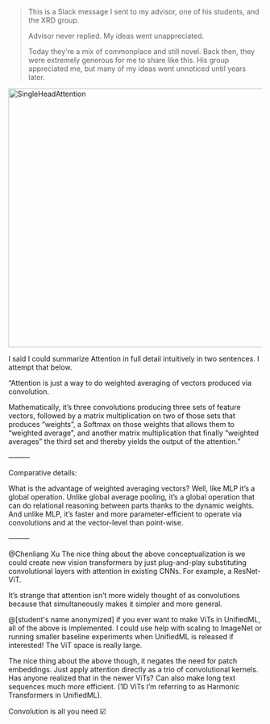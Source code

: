 > This is a Slack message I sent to my advisor, one of his students, and the XRD group.
>
> Advisor never replied. My ideas went unappreciated.
>
> Today they're a mix of commonplace and still novel. Back then, they were extremely generous for me to share like this. His group appreciated me, but many of my ideas went unnoticed until years later.

<img width="513" alt="SingleHeadAttention" src="https://github.com/slerman12/Template/assets/9126603/452f266d-d1dc-44d5-89e3-86f2734bf531">

I said I could summarize Attention in full detail intuitively in two sentences. I attempt that below.

“Attention is just a way to do weighted averaging of vectors produced via convolution.

Mathematically, it’s three convolutions producing three sets of feature vectors, followed by a matrix multiplication on two of those sets that produces “weights”, a Softmax on those weights that allows them to “weighted average”, and another matrix multiplication that finally “weighted averages” the third set and thereby yields the output of the attention.”

———

Comparative details:

What is the advantage of weighted averaging vectors? Well, like MLP it’s a global operation. Unlike global average pooling, it’s a global operation that can do relational reasoning between parts thanks to the dynamic weights. And unlike MLP, it’s faster and more parameter-efficient to operate via convolutions and at the vector-level than point-wise.

———

@Chenliang Xu The nice thing about the above conceptualization is we could create new vision transformers by just plug-and-play substituting convolutional layers with attention in existing CNNs. For example, a ResNet-ViT.

It’s strange that attention isn’t more widely thought of as convolutions because that simultaneously makes it simpler and more general.

@[student's name anonymized] if you ever want to make ViTs in UnifiedML, all of the above is implemented. I could use help with scaling to ImageNet or running smaller baseline experiments when UnifiedML is released if interested! The ViT space is really large.

The nice thing about the above though, it negates the need for patch embeddings. Just apply attention directly as a trio of convolutional kernels. Has anyone realized that in the newer ViTs? Can also make long text sequences much more efficient. (1D ViTs I’m referring to as Harmonic Transformers in UnifiedML).

Convolution is all you need :ballot_box_with_check:
